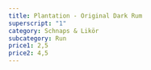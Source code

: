 ```yaml
---
title: Plantation - Original Dark Rum
superscript: "1"
category: Schnaps & Likör
subcategory: Run
price1: 2,5
price2: 4,5
---
```


